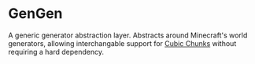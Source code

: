 # GenGen

A generic generator abstraction layer. Abstracts around Minecraft's world generators, allowing interchangable support for [Cubic Chunks](https://github.com/OpenCubicChunks/CubicChunks) without requiring a hard dependency.
